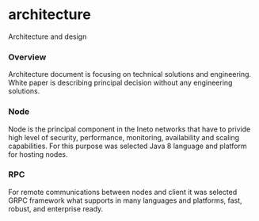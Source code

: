# architecture
Architecture and design

### Overview

Architecture document is focusing on technical solutions and engineering. White paper is describing principal decision without any engineering solutions.

### Node

Node is the principal component in the Ineto networks that have to privide high level of security, performance, monitoring, availability and scaling capabilities.
For this purpose was selected Java 8 language and platform for hosting nodes.

### RPC

For remote communications between nodes and client it was selected GRPC framework what supports in many languages and platforms, fast, robust, and enterprise ready.

